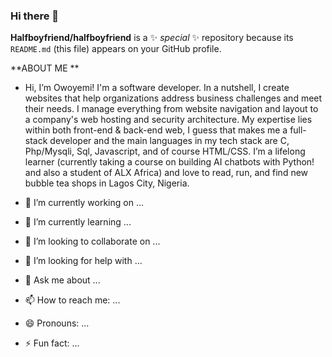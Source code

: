 ### Hi there 👋


**Halfboyfriend/halfboyfriend** is a ✨ _special_ ✨ repository because its `README.md` (this file) appears on your GitHub profile.

**ABOUT ME
**
- Hi, I’m Owoyemi! I'm a software developer. In a nutshell, I create websites that help organizations address business challenges and meet their needs. I manage everything from website navigation and layout to a company's web hosting and security architecture. My expertise lies within both front-end & back-end web, I guess that makes me a full-stack developer and the main languages in my tech stack are C, Php/Mysqli, Sql, Javascript, and of course HTML/CSS. I’m a lifelong learner (currently taking a course on building AI chatbots with Python! and also a student of ALX Africa) and love to read, run, and find new bubble tea shops in Lagos City, Nigeria.

- 🔭 I’m currently working on ...
- 🌱 I’m currently learning ...
- 👯 I’m looking to collaborate on ...
- 🤔 I’m looking for help with ...
- 💬 Ask me about ...
- 📫 How to reach me: ...
- 😄 Pronouns: ...
- ⚡ Fun fact: ...

